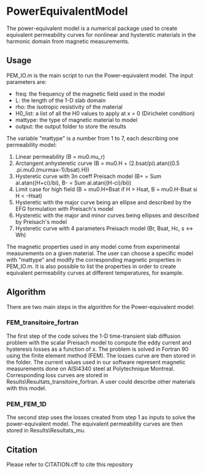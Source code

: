 # PowerEquivalentModel

The power-equivalent model is a numerical package used to create equivalent permeability curves for nonlinear and hysteretic materials in the harmonic domain from magnetic measurements.

## Usage
PEM_IO.m is the main script to run the Power-equivalent model. The input parameters are:
- freq: the frequency of the magnetic field used in the model
- L: the length of the 1-D slab domain
- rho: the isotropic resistivity of the material
- H0_list: a list of all the H0 values to apply at x = 0 (Dirichelet condition)
- mattype: the type of magnetic material to model
- output: the output folder to store the results

The variable "mattype" is a number from 1 to 7, each describing one permeability model:
1) Linear permeability (B = mu0.mu_r)
2) Arctangent anhysteretic curve (B = mu0.H + (2.bsat/pi).atan((0.5 .pi.mu0.(murmax-1)/bsat).H))
3) Hysteretic curve with 3n coeff Preisach model (B+ = Sum ai.atan((H+ci)/bi), B- = Sum ai.atan((H-ci)/bi))
4) Limit case for high field (B = mu0.H+Bsat if H > Hsat, B = mu0.H-Bsat si H < -Hsat)
5) Hysteretic with the major curve being an ellipse and described by the EFG formulation with Preisach's model
6) Hysteretic with the major and minor curves being ellipses and described by Preisach's model
7) Hysteretic curve with 4 parameters Preisach model (Br, Bsat, Hc, s <-> Wh)

The magnetic properties used in any model come from experimental measurements on a given material. The user can choose a specific model with "mattype" and modify the corresponding magnetic properties in PEM_IO.m. It is also possible to list the properties in order to create equivalent permeability curves at different temperatures, for example.

## Algorithm
There are two main steps in the algorithm for the Power-equivalent model:
### FEM_transitoire_fortran
The first step of the code solves the 1-D time-transient slab diffusion problem with the scalar Preisach model to compute the eddy current and hysteresis losses as a function of x. The problem is solved in Fortran 90 using the finite element method (FEM). The losses curve are then stored in the folder. The current values used in our software represent magnetic measurements done on AISI4340 steel at Polytechnique Montreal. Corresponding loss curves are stored in Results\Resultats_transitoire_fortran. A user could describe other materials with this model.

### PEM_FEM_1D
The second step uses the losses created from step 1 as inputs to solve the power-equivalent model. The equivalent permeability curves are then stored in Results\Resultats_mu.

## Citation
Please refer to CITATION.cff to cite this repository
